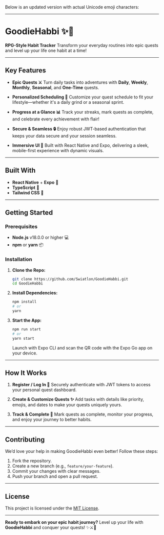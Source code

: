 Below is an updated version with actual Unicode emoji characters:

---

# GoodieHabbi ✨🐲

**RPG-Style Habit Tracker**
Transform your everyday routines into epic quests and level up your life one habit at a time!

---

## Key Features

- **Epic Quests ⚔️**
  Turn daily tasks into adventures with **Daily**, **Weekly**, **Monthly**, **Seasonal**, and **One-Time** quests.

- **Personalized Scheduling 📅**
  Customize your quest schedule to fit your lifestyle—whether it's a daily grind or a seasonal sprint.

- **Progress at a Glance 📊**
  Track your streaks, mark quests as complete, and celebrate every achievement with flair!

- **Secure & Seamless 🔒**
  Enjoy robust JWT-based authentication that keeps your data secure and your session seamless.

- **Immersive UI 📱**
  Built with React Native and Expo, delivering a sleek, mobile-first experience with dynamic visuals.

---

## Built With

- **React Native** + **Expo** 🚀
- **TypeScript** 📝
- **Tailwind CSS** 🎨

---

## Getting Started

### Prerequisites

- **Node.js** v18.0.0 or higher 💻
- **npm** or **yarn** 📦

### Installation

1. **Clone the Repo:**

   ```bash
   git clone https://github.com/Swiatlon/GoodieHabbi.git
   cd GoodieHabbi
   ```

2. **Install Dependencies:**

   ```bash
   npm install
   # or
   yarn
   ```

3. **Start the App:**

   ```bash
   npm run start
   # or
   yarn start
   ```

   Launch with Expo CLI and scan the QR code with the Expo Go app on your device.

---

## How It Works

1. **Register / Log In 🔑**
   Securely authenticate with JWT tokens to access your personal quest dashboard.

2. **Create & Customize Quests ✨**
   Add tasks with details like priority, emojis, and dates to make your quests uniquely yours.

3. **Track & Complete 🏁**
   Mark quests as complete, monitor your progress, and enjoy your journey to better habits.

---

## Contributing

We’d love your help in making GoodieHabbi even better! Follow these steps:

1. Fork the repository.
2. Create a new branch (e.g., `feature/your-feature`).
3. Commit your changes with clear messages.
4. Push your branch and open a pull request.

---

## License

This project is licensed under the [MIT License](LICENSE).

---

**Ready to embark on your epic habit journey?**
Level up your life with **GoodieHabbi** and conquer your quests! ✨⚔️🎉
